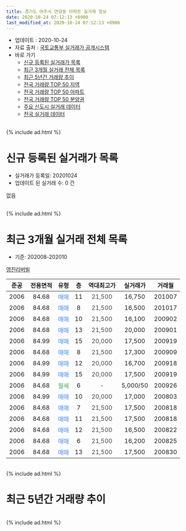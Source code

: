 ```yaml
---
title: 경기도 여주시 연양동 아파트 실거래 정보
date: 2020-10-24 07:12:13 +0900
last_modified_at: 2020-10-24 07:12:13 +0900
---
```


* 업데이트 : 2020-10-24
* 자료 출처 : [국토교통부 실거래가 공개시스템](http://rt.molit.go.kr)
* 바로 가기
    * [신규 등록된 실거래가 목록](#신규-등록된-실거래가-목록)
    * [최근 3개월 실거래 전체 목록](#최근-3개월-실거래-전체-목록)
    * [최근 5년간 거래량 추이](#최근-5년간-거래량-추이)
    * [전국 거래량 TOP 50 지역](https://inasie.github.io/apt-trade-info/최근-3개월-전국에서-가장-거래가-많이-발생한-지역)
    * [전국 거래량 TOP 50 아파트](https://inasie.github.io/apt-trade-info/최근-3개월-전국에서-가장-거래가-많이-발생한-아파트)
    * [전국 거래량 TOP 50 분양권](https://inasie.github.io/apt-trade-info/최근-3개월-전국에서-가장-거래가-많이-발생한-분양권)
    * [주요 신도시 실거래 데이터](https://inasie.github.io/apt-trade-info/주요-신도시)
    * [전국 실거래 데이터](https://inasie.github.io/apt-trade-info/전국)
<br>
{% include ad.html %}
<br>

# 신규 등록된 실거래가 목록
* 실거래가 등록일: 20201024
* 업데이트 된 실거래 수: 0 건

없음

<br>
{% include ad.html %}
<br>

# 최근 3개월 실거래 전체 목록
* 기준: 202008-202010


[영진리버빌](https://search.naver.com/search.naver?query=%EA%B2%BD%EA%B8%B0%EB%8F%84+%EC%97%AC%EC%A3%BC%EC%8B%9C+%EC%97%B0%EC%96%91%EB%8F%99+%EC%98%81%EC%A7%84%EB%A6%AC%EB%B2%84%EB%B9%8C)

|준공|전용면적|유형|층|역대최고가|실거래가|거래월|
|:---:|:---:|:---:|:---:|:---:|:---:|:---:|
|2006|84.68|<span style="color:#4285f3">매매</span>|11|<span style="color:#444444">21,500</span>|16,750|201007|
|2006|84.68|<span style="color:#4285f3">매매</span>|8|<span style="color:#444444">21,500</span>|16,500|201017|
|2006|84.68|<span style="color:#4285f3">매매</span>|10|<span style="color:#444444">21,500</span>|16,100|200902|
|2006|84.68|<span style="color:#4285f3">매매</span>|13|<span style="color:#444444">21,500</span>|20,000|200901|
|2006|84.99|<span style="color:#4285f3">매매</span>|15|<span style="color:#444444">20,000</span>|17,500|200919|
|2006|84.68|<span style="color:#4285f3">매매</span>|8|<span style="color:#444444">21,500</span>|17,300|200909|
|2006|84.99|<span style="color:#4285f3">매매</span>|12|<span style="color:#444444">20,000</span>|16,700|200918|
|2006|84.99|<span style="color:#4285f3">매매</span>|15|<span style="color:#444444">20,000</span>|17,500|200919|
|2006|84.68|<span style="color:#34a853">월세</span>|6|<span style="color:#444444">-</span>|5,000/50|200926|
|2006|84.99|<span style="color:#4285f3">매매</span>|10|<span style="color:#444444">20,000</span>|17,000|200803|
|2006|84.68|<span style="color:#4285f3">매매</span>|7|<span style="color:#444444">21,500</span>|17,500|200818|
|2006|84.68|<span style="color:#4285f3">매매</span>|11|<span style="color:#444444">21,500</span>|17,500|200818|
|2006|84.68|<span style="color:#4285f3">매매</span>|12|<span style="color:#444444">21,500</span>|16,500|200822|
|2006|84.68|<span style="color:#4285f3">매매</span>|6|<span style="color:#444444">21,500</span>|16,200|200825|
|2006|84.68|<span style="color:#4285f3">매매</span>|13|<span style="color:#444444">21,500</span>|17,500|200830|


<br>
{% include ad.html %}
<br>

# 최근 5년간 거래량 추이


<div style="width:100%;">
    <canvas id="deal_progress" height="200"></canvas>
</div>

<script>
new Chart(document.getElementById("deal_progress"), {
    type: 'line',
    data: {
        labels: ['201510','201511','201512','201601','201602','201603','201604','201605','201606','201607','201608','201609','201610','201611','201612','201701','201702','201703','201704','201705','201706','201707','201708','201709','201710','201711','201712','201801','201802','201803','201804','201805','201806','201807','201808','201809','201810','201811','201812','201901','201902','201903','201904','201905','201906','201907','201908','201909','201910','201911','201912','202001','202002','202003','202004','202005','202006','202007','202008','202009','202010'],
        datasets: [{
            label: '매매',
            pointRadius: 1,
            data: [6, 2, 3, 3, 5, 3, 2, 5, 1, 2, 6, 2, 6, 2, 2, 0, 1, 0, 2, 0, 0, 2, 1, 5, 1, 1, 1, 4, 1, 2, 4, 2, 3, 0, 3, 2, 5, 0, 1, 1, 1, 2, 2, 1, 0, 2, 0, 2, 1, 1, 0, 1, 2, 2, 1, 1, 4, 3, 6, 6, 2],
            borderColor: "rgba(255, 201, 14, 1)",
            backgroundColor: "rgba(255, 201, 14, 0.5)",
            fill: false,
            lineTension: 0
        },{
            label: '전월세',
            pointRadius: 1,
            data: [4, 1, 0, 6, 1, 2, 4, 1, 5, 1, 4, 4, 1, 1, 2, 4, 7, 7, 1, 0, 3, 2, 2, 2, 2, 3, 1, 1, 3, 2, 2, 0, 1, 2, 2, 1, 5, 1, 1, 3, 1, 2, 2, 1, 1, 3, 2, 2, 1, 2, 2, 1, 1, 2, 1, 4, 0, 3, 0, 1, 0],
            borderColor: "rgba(0, 141, 185, 1)",
            backgroundColor: "rgba(0, 141, 185, 0.5)",
            fill: false,
            lineTension: 0
        }
        ]
    },
    options: {
        responsive: true,
        title: {
            display: false
        },
        tooltips: {
            mode: 'index',
            intersect: false
        },
        hover: {
            mode: 'nearest',
            intersect: true
        },
        scales: {
            xAxes: [{
                display: true,
                scaleLabel: {
                    display: true,
                    labelString: '년/월'
                }
            }],
            yAxes: [{
                display: true,
                ticks: {
                    suggestedMin: 0,
                },
                scaleLabel: {
                    display: true,
                    labelString: '실거래 수'
                }
            }]
        }
    }
});

</script>


<br>
{% include ad.html %}
<br>

